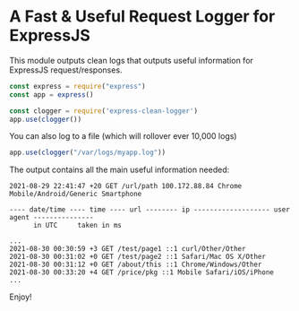 # A Fast & Useful Request Logger for ExpressJS

This module outputs clean logs that outputs useful information for ExpressJS request/responses.

```javascript
const express = require("express")
const app = express()

const clogger = require('express-clean-logger')
app.use(clogger())

```

You can also log to a file (which will rollover ever 10,000 logs)

```javascript
app.use(clogger("/var/logs/myapp.log"))
```

The output contains all the main useful information needed:

```
2021-08-29 22:41:47 +20 GET /url/path 100.172.88.84 Chrome Mobile/Android/Generic Smartphone

---- date/time ---- time ---- url -------- ip ------------------- user agent ---------------
      in UTC     taken in ms

...
2021-08-30 00:30:59 +3 GET /test/page1 ::1 curl/Other/Other
2021-08-30 00:31:02 +0 GET /test/page2 ::1 Safari/Mac OS X/Other
2021-08-30 00:31:12 +0 GET /about/this ::1 Chrome/Windows/Other
2021-08-30 00:33:20 +4 GET /price/pkg ::1 Mobile Safari/iOS/iPhone
...

```

Enjoy!
